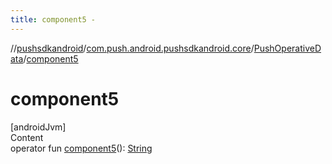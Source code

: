 ```yaml
---
title: component5 -
---
```

//[pushsdkandroid](../../index.md)/[com.push.android.pushsdkandroid.core](../index.md)/[PushOperativeData](index.md)/[component5](component5.md)



# component5  
[androidJvm]  
Content  
operator fun [component5](component5.md)(): [String](https://kotlinlang.org/api/latest/jvm/stdlib/kotlin/-string/index.html)  



